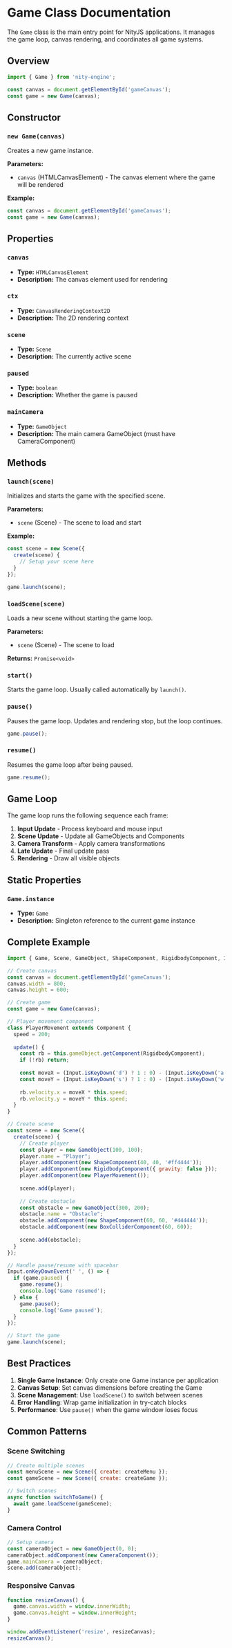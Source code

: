 # Game Class Documentation

The `Game` class is the main entry point for NityJS applications. It manages the game loop, canvas rendering, and coordinates all game systems.

## Overview

```javascript
import { Game } from 'nity-engine';

const canvas = document.getElementById('gameCanvas');
const game = new Game(canvas);
```

## Constructor

### `new Game(canvas)`

Creates a new game instance.

**Parameters:**
- `canvas` (HTMLCanvasElement) - The canvas element where the game will be rendered

**Example:**
```javascript
const canvas = document.getElementById('gameCanvas');
const game = new Game(canvas);
```

## Properties

### `canvas`
- **Type:** `HTMLCanvasElement`
- **Description:** The canvas element used for rendering

### `ctx`
- **Type:** `CanvasRenderingContext2D`
- **Description:** The 2D rendering context

### `scene`
- **Type:** `Scene`
- **Description:** The currently active scene

### `paused`
- **Type:** `boolean`
- **Description:** Whether the game is paused

### `mainCamera`
- **Type:** `GameObject`
- **Description:** The main camera GameObject (must have CameraComponent)

## Methods

### `launch(scene)`

Initializes and starts the game with the specified scene.

**Parameters:**
- `scene` (Scene) - The scene to load and start

**Example:**
```javascript
const scene = new Scene({
  create(scene) {
    // Setup your scene here
  }
});

game.launch(scene);
```

### `loadScene(scene)`

Loads a new scene without starting the game loop.

**Parameters:**
- `scene` (Scene) - The scene to load

**Returns:** `Promise<void>`

### `start()`

Starts the game loop. Usually called automatically by `launch()`.

### `pause()`

Pauses the game loop. Updates and rendering stop, but the loop continues.

```javascript
game.pause();
```

### `resume()`

Resumes the game loop after being paused.

```javascript
game.resume();
```

## Game Loop

The game loop runs the following sequence each frame:

1. **Input Update** - Process keyboard and mouse input
2. **Scene Update** - Update all GameObjects and Components
3. **Camera Transform** - Apply camera transformations
4. **Late Update** - Final update pass
5. **Rendering** - Draw all visible objects

## Static Properties

### `Game.instance`
- **Type:** `Game`
- **Description:** Singleton reference to the current game instance

## Complete Example

```javascript
import { Game, Scene, GameObject, ShapeComponent, RigidbodyComponent, Input } from 'nity-engine';

// Create canvas
const canvas = document.getElementById('gameCanvas');
canvas.width = 800;
canvas.height = 600;

// Create game
const game = new Game(canvas);

// Player movement component
class PlayerMovement extends Component {
  speed = 200;
  
  update() {
    const rb = this.gameObject.getComponent(RigidbodyComponent);
    if (!rb) return;
    
    const moveX = (Input.isKeyDown('d') ? 1 : 0) - (Input.isKeyDown('a') ? 1 : 0);
    const moveY = (Input.isKeyDown('s') ? 1 : 0) - (Input.isKeyDown('w') ? 1 : 0);
    
    rb.velocity.x = moveX * this.speed;
    rb.velocity.y = moveY * this.speed;
  }
}

// Create scene
const scene = new Scene({
  create(scene) {
    // Create player
    const player = new GameObject(100, 100);
    player.name = "Player";
    player.addComponent(new ShapeComponent(40, 40, '#ff4444'));
    player.addComponent(new RigidbodyComponent({ gravity: false }));
    player.addComponent(new PlayerMovement());
    
    scene.add(player);
    
    // Create obstacle
    const obstacle = new GameObject(300, 200);
    obstacle.name = "Obstacle";
    obstacle.addComponent(new ShapeComponent(60, 60, '#444444'));
    obstacle.addComponent(new BoxColliderComponent(60, 60));
    
    scene.add(obstacle);
  }
});

// Handle pause/resume with spacebar
Input.onKeyDownEvent(' ', () => {
  if (game.paused) {
    game.resume();
    console.log('Game resumed');
  } else {
    game.pause();
    console.log('Game paused');
  }
});

// Start the game
game.launch(scene);
```

## Best Practices

1. **Single Game Instance**: Only create one Game instance per application
2. **Canvas Setup**: Set canvas dimensions before creating the Game
3. **Scene Management**: Use `loadScene()` to switch between scenes
4. **Error Handling**: Wrap game initialization in try-catch blocks
5. **Performance**: Use `pause()` when the game window loses focus

## Common Patterns

### Scene Switching
```javascript
// Create multiple scenes
const menuScene = new Scene({ create: createMenu });
const gameScene = new Scene({ create: createGame });

// Switch scenes
async function switchToGame() {
  await game.loadScene(gameScene);
}
```

### Camera Control
```javascript
// Setup camera
const cameraObject = new GameObject(0, 0);
cameraObject.addComponent(new CameraComponent());
game.mainCamera = cameraObject;
scene.add(cameraObject);
```

### Responsive Canvas
```javascript
function resizeCanvas() {
  game.canvas.width = window.innerWidth;
  game.canvas.height = window.innerHeight;
}

window.addEventListener('resize', resizeCanvas);
resizeCanvas();
```
